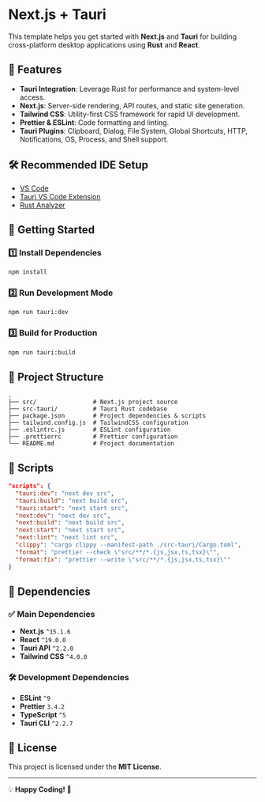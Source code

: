 # Next.js + Tauri

This template helps you get started with **Next.js** and **Tauri** for building cross-platform desktop applications using **Rust** and **React**.

## 📌 Features
- **Tauri Integration**: Leverage Rust for performance and system-level access.
- **Next.js**: Server-side rendering, API routes, and static site generation.
- **Tailwind CSS**: Utility-first CSS framework for rapid UI development.
- **Prettier & ESLint**: Code formatting and linting.
- **Tauri Plugins**: Clipboard, Dialog, File System, Global Shortcuts, HTTP, Notifications, OS, Process, and Shell support.

## 🛠 Recommended IDE Setup
- [VS Code](https://code.visualstudio.com/)
- [Tauri VS Code Extension](https://marketplace.visualstudio.com/items?itemName=tauri-apps.tauri-vscode)
- [Rust Analyzer](https://marketplace.visualstudio.com/items?itemName=rust-lang.rust-analyzer)

## 🚀 Getting Started
### 1️⃣ Install Dependencies
```sh
npm install
```

### 2️⃣ Run Development Mode
```sh
npm run tauri:dev
```

### 3️⃣ Build for Production
```sh
npm run tauri:build
```

## 📂 Project Structure
```
.
├── src/                # Next.js project source
├── src-tauri/          # Tauri Rust codebase
├── package.json        # Project dependencies & scripts
├── tailwind.config.js  # TailwindCSS configuration
├── .eslintrc.js        # ESLint configuration
├── .prettierrc         # Prettier configuration
└── README.md           # Project documentation
```

## 📜 Scripts
```json
"scripts": {
  "tauri:dev": "next dev src",
  "tauri:build": "next build src",
  "tauri:start": "next start src",
  "next:dev": "next dev src",
  "next:build": "next build src",
  "next:start": "next start src",
  "next:lint": "next lint src",
  "clippy": "cargo clippy --manifest-path ./src-tauri/Cargo.toml",
  "format": "prettier --check \"src/**/*.{js,jsx,ts,tsx}\"",
  "format:fix": "prettier --write \"src/**/*.{js,jsx,ts,tsx}\""
}
```

## 🧩 Dependencies
### ✅ Main Dependencies
- **Next.js** `^15.1.6`
- **React** `^19.0.0`
- **Tauri API** `^2.2.0`
- **Tailwind CSS** `^4.0.0`

### 🛠 Development Dependencies
- **ESLint** `^9`
- **Prettier** `3.4.2`
- **TypeScript** `^5`
- **Tauri CLI** `^2.2.7`

## 📌 License
This project is licensed under the **MIT License**.

---
💡 **Happy Coding! 🚀**

